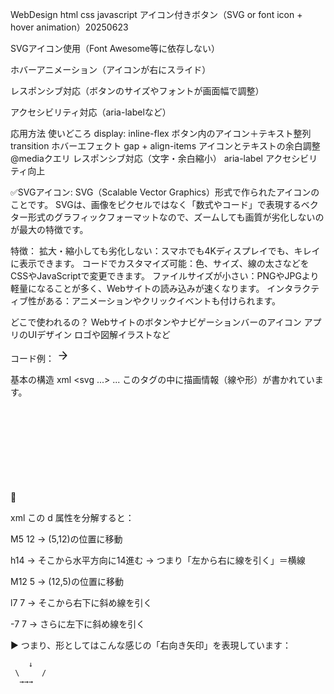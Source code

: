 WebDesign html css javascript アイコン付きボタン（SVG or font icon + hover animation）20250623

SVGアイコン使用（Font Awesome等に依存しない）

ホバーアニメーション（アイコンが右にスライド）

レスポンシブ対応（ボタンのサイズやフォントが画面幅で調整）

アクセシビリティ対応（aria-labelなど）

応用方法	使いどころ
display: inline-flex	ボタン内のアイコン＋テキスト整列
transition	ホバーエフェクト
gap + align-items	アイコンとテキストの余白調整
@mediaクエリ	レスポンシブ対応（文字・余白縮小）
aria-label	アクセシビリティ向上

✅SVGアイコン:
SVG（Scalable Vector Graphics）形式で作られたアイコンのことです。
SVGは、画像をピクセルではなく「数式やコード」で表現するベクター形式のグラフィックフォーマットなので、ズームしても画質が劣化しないのが最大の特徴です。

特徴：
拡大・縮小しても劣化しない：スマホでも4Kディスプレイでも、キレイに表示できます。
コードでカスタマイズ可能：色、サイズ、線の太さなどをCSSやJavaScriptで変更できます。
ファイルサイズが小さい：PNGやJPGより軽量になることが多く、Webサイトの読み込みが速くなります。
インタラクティブ性がある：アニメーションやクリックイベントも付けられます。

どこで使われるの？
Webサイトのボタンやナビゲーションバーのアイコン
アプリのUIデザイン
ロゴや図解イラストなど

コード例：
<svg class="button-icon" xmlns="http://www.w3.org/2000/svg" width="20" height="20" fill="none" stroke="currentColor" stroke-width="2" stroke-linecap="round" stroke-linejoin="round" viewBox="0 0 24 24"> <path d="M5 12h14M12 5l7 7-7 7" />

基本の構造
xml
<svg ...> ... </svg>
このタグの中に描画情報（線や形）が書かれています。

🔸 <svg> タグ内の属性の意味
属性	説明
class="button-icon"	CSSでスタイル指定するためのクラス名。
xmlns="http://www.w3.org/2000/svg"	SVG名前空間：SVGであることを明示。
width="20" height="20"	表示サイズ（ピクセル単位）
fill="none"	塗りつぶしなし（中身が透明）
stroke="currentColor"	線の色を「現在の文字色（CSSで指定された色）」に合わせる
stroke-width="2"	線の太さが2ピクセル
stroke-linecap="round"	線の先端を丸くする
stroke-linejoin="round"	線と線のつなぎ目も丸くする
viewBox="0 0 24 24"	描画座標の基準：SVG内部の座標系が0〜24の範囲であることを示す
🔹 <path> タグの意味
<path> は線や形を描く命令を書くタグで、d 属性にSVG特有の描画コマンドが入っています。

xml
<path d="M5 12h14M12 5l7 7-7 7" />
この d 属性を分解すると：

M5 12 → (5,12)の位置に移動

h14 → そこから水平方向に14進む → つまり「左から右に線を引く」＝横線

M12 5 → (12,5)の位置に移動

l7 7 → そこから右下に斜め線を引く

-7 7 → さらに左下に斜め線を引く

▶️ つまり、形としてはこんな感じの「右向き矢印」を表現しています：

        ↓
     \     /
      →→→
